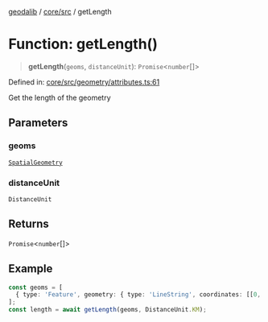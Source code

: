 [geodalib](../../../modules.md) / [core/src](../index.md) / getLength

# Function: getLength()

> **getLength**(`geoms`, `distanceUnit`): `Promise`\<`number`[]\>

Defined in: [core/src/geometry/attributes.ts:61](https://github.com/GeoDaCenter/geoda-lib/blob/dd0b55e88e7fa62fd12212664ac5233e391d8b71/js/packages/core/src/geometry/attributes.ts#L61)

Get the length of the geometry

## Parameters

### geoms

[`SpatialGeometry`](../type-aliases/SpatialGeometry.md)

### distanceUnit

`DistanceUnit`

## Returns

`Promise`\<`number`[]\>

## Example

```ts
const geoms = [
  { type: 'Feature', geometry: { type: 'LineString', coordinates: [[0, 0], [1, 0], [1, 1], [0, 1], [0, 0]] }, properties: { index: 0 } },
];
const length = await getLength(geoms, DistanceUnit.KM);
```
